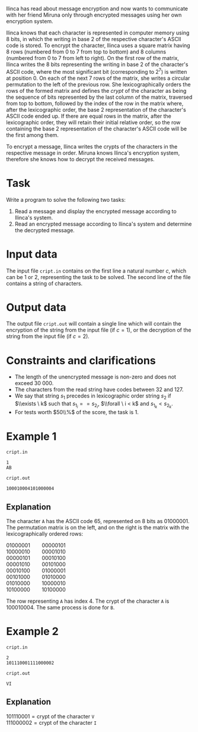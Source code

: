 Ilinca has read about message encryption and now wants to communicate with her friend Miruna only through encrypted messages using her own encryption system.

Ilinca knows that each character is represented in computer memory using $8$ bits, in which the writing in base $2$ of the respective character's ASCII code is stored. To encrypt the character, Ilinca uses a square matrix having $8$ rows (numbered from $0$ to $7$ from top to bottom) and $8$ columns (numbered from $0$ to $7$ from left to right). On the first row of the matrix, Ilinca writes the $8$ bits representing the writing in base $2$ of the character's ASCII code, where the most significant bit (corresponding to $2 ^ 7$) is written at position $0$. On each of the next $7$ rows of the matrix, she writes a circular permutation to the left of the previous row. She lexicographically orders the rows of the formed matrix and defines the *crypt* of the character as being the sequence of bits represented by the last column of the matrix, traversed from top to bottom, followed by the index of the row in the matrix where, after the lexicographic order, the base $2$ representation of the character's ASCII code ended up. If there are equal rows in the matrix, after the lexicographic order, they will retain their initial relative order, so the row containing the base $2$ representation of the character's ASCII code will be the first among them.

To encrypt a message, Ilinca writes the crypts of the characters in the respective message in order.
Miruna knows Ilinca's encryption system, therefore she knows how to decrypt the received messages.

# Task

Write a program to solve the following two tasks:

1. Read a message and display the encrypted message according to Ilinca's system.
2. Read an encrypted message according to Ilinca's system and determine the decrypted message.

# Input data

The input file `cript.in` contains on the first line a natural number $c$, which can be $1$ or $2$, representing the task to be solved. The second line of the file contains a string of characters.

# Output data

The output file `cript.out` will contain a single line which will contain the encryption of the string from the input file (if $c = 1$), or the decryption of the string from the input file (if $c = 2$).

# Constraints and clarifications

* The length of the unencrypted message is non-zero and does not exceed $30 \ 000$.
* The characters from the read string have codes between $32$ and $127$.
* We say that string $s_1$ precedes in lexicographic order string $s_2$ if $\\exists \ k$ such that $s_{1_i} == s_{2_i}$, $\\forall \ i < k$ and $s_{1_k} < s_{2_k}$.
* For tests worth $50\\%$ of the score, the task is $1$.

# Example 1

`cript.in`
```
1
AB
```

`cript.out`
```
100010004101000004
```

## Explanation

The character `A` has the ASCII code $65$, represented on $8$ bits as $01000001$. The permutation matrix is on the left, and on the right is the matrix with the lexicographically ordered rows:

$01000001 \ \ \ \ \ \ \ \ 00000101$  
$10000010 \ \ \ \ \ \ \ \ 00001010$  
$00000101 \ \ \ \ \ \ \ \ 00010100$  
$00001010 \ \ \ \ \ \ \ \ 00101000$  
$00010100 \ \ \ \ \ \ \ \ 01000001$  
$00101000 \ \ \ \ \ \ \ \ 01010000$  
$01010000 \ \ \ \ \ \ \ \ 10000010$  
$10100000 \ \ \ \ \ \ \ \ 10100000$

The row representing `A` has index $4$. The crypt of the character `A` is $100010004$. The same process is done for `B`.

# Example 2

`cript.in`
```
2
101110001111000002
```

`cript.out`
```
VI
```

## Explanation

$101110001 = \text{crypt of the character}$ `V`  
$111000002 = \text{crypt of the character}$ `I`
